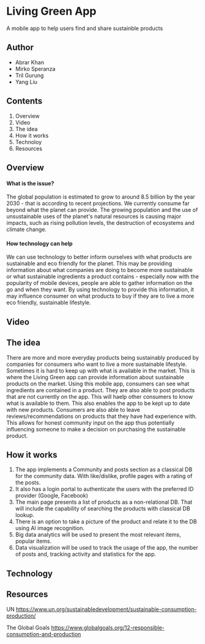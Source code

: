 # Living Green App
A mobile app to help users find and share sustainble products

## Author
- Abrar Khan
- Mirko Speranza
- Tril Gurung
- Yang Liu

## Contents
1. Overview
2. Video
3. The idea
4. How it works
5. Technoloy
6. Resources

## Overview
#### What is the issue?
The global population is estimated to grow to around 8.5 billion by the year 2030 - that is according to recent projections. We currently consume far beyond what the planet can provide. The growing population and the use of unsustainable uses of the planet's natural resources is causing major impacts, such as rising pollution levels, the destruction of ecosystems and climate change.

#### How technology can help
We can use technology to better inform ourselves with what products are sustainable and eco friendly for the planet. This may be providing information about what companies are doing to become more sustainable or what sustainable ingredients a product contains - especially now with the popularity of mobile devices, people are able to gather information on the go and when they want. By using technology to provide this information, it may influence consumer on what products to buy if they are to live a more eco friendly, sustainable lifestyle.
## Video


## The idea
There are more and more everyday products being sustainably produced by companies for consumers who want to live a more sustainable lifestyle. Sometimes it is hard to keep up with what is available in the market. This is where the Living Green app can provide information about sustainable products on the market.
Using this mobile app, consumers can see what ingredients are contained in a product. They are also able to post products that are not currently on the app. This will haelp other consumers to know what is available to them. This also enables the app to be kept up to date with new products.
Consumers are also able to leave reviews/recommendations on products that they have had experience with. This allows for honest community input on the app thus potentially influencing someone to make a decision on purchasing the sustainable product. 

## How it works
1. The app implements a Community and posts section as a classical DB for the community data. With like/dislike, profile pages with a rating of the posts. 
2. It also has a login portal to authenticate the users with the preferred ID provider (Google, Facebook)
3. The main page presents a list of products as a non-relational DB. That will include the capability of searching the products with classical DB lookup. 
4. There is an option to take a picture of the product and relate it to the DB using AI image recognition.
5. Big data analytics will be used to present the most relevant items, popular items. 
6. Data visualization will be used to track the usage of the app, the number of posts and, tracking activity and statistics for the app.  
## Technology
## Resources
UN
https://www.un.org/sustainabledevelopment/sustainable-consumption-production/

The Global Goals
https://www.globalgoals.org/12-responsible-consumption-and-production
